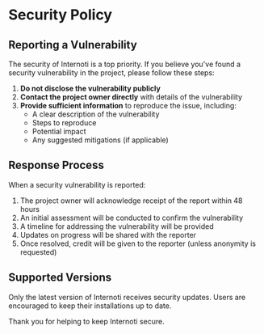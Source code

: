 # Security Policy

## Reporting a Vulnerability

The security of Internoti is a top priority. If you believe you've found a security vulnerability in the project, please follow these steps:

1. **Do not disclose the vulnerability publicly**
2. **Contact the project owner directly** with details of the vulnerability
3. **Provide sufficient information** to reproduce the issue, including:
   - A clear description of the vulnerability
   - Steps to reproduce
   - Potential impact
   - Any suggested mitigations (if applicable)

## Response Process

When a security vulnerability is reported:

1. The project owner will acknowledge receipt of the report within 48 hours
2. An initial assessment will be conducted to confirm the vulnerability
3. A timeline for addressing the vulnerability will be provided
4. Updates on progress will be shared with the reporter
5. Once resolved, credit will be given to the reporter (unless anonymity is requested)

## Supported Versions

Only the latest version of Internoti receives security updates. Users are encouraged to keep their installations up to date.

Thank you for helping to keep Internoti secure.